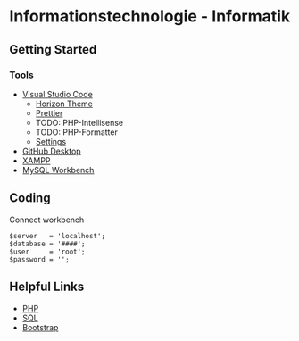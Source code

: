 # Informationstechnologie - Informatik

## Getting Started

### Tools

- [Visual Studio Code](https://code.visualstudio.com/)
  - [Horizon Theme](https://marketplace.visualstudio.com/items?itemName=jolaleye.horizon-theme-vscode)
  - [Prettier](https://marketplace.visualstudio.com/items?itemName=esbenp.prettier-vscode)
  - TODO: PHP-Intellisense
  - TODO: PHP-Formatter
  - [Settings](https://github.com/Bluuax/lap/blob/master/configurations/vs-code-settings.json)
- [GitHub Desktop](https://desktop.github.com/)
- [XAMPP](https://www.apachefriends.org/de/index.html)
- [MySQL Workbench](https://www.mysql.com/products/workbench)

## Coding

Connect workbench

```
$server   = 'localhost';
$database = '####';
$user     = 'root';
$password = '';
```

## Helpful Links

- [PHP](https://www.w3schools.com/php/default.asp)
- [SQL](https://www.w3schools.com/sql/default.asp)
- [Bootstrap](https://www.w3schools.com/bootstrap/default.asp)
